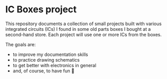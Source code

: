 # IC Boxes project

This repository documents a collection of small projects built with various integrated circuits (ICs) I found in some old parts boxes I bought at a second-hand store.
Each project will use one or more ICs from the boxes.

The goals are:
- to improve my documentation skills
- to practice drawing schematics
- to get better with electronics in general
- and, of course, to have fun 🚀
